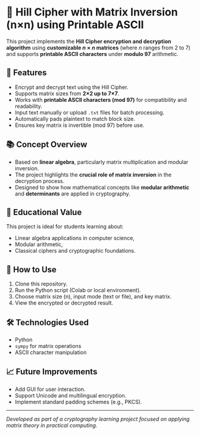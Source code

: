 # 🔐 Hill Cipher with Matrix Inversion (n×n) using Printable ASCII

This project implements the **Hill Cipher encryption and decryption algorithm** using **customizable $n \times n$ matrices** (where $n$ ranges from 2 to 7) and supports **printable ASCII characters** under **modulo 97** arithmetic.

## 🚀 Features

- Encrypt and decrypt text using the Hill Cipher.
- Supports matrix sizes from **2×2 up to 7×7**.
- Works with **printable ASCII characters (mod 97)** for compatibility and readability.
- Input text manually or upload `.txt` files for batch processing.
- Automatically pads plaintext to match block size.
- Ensures key matrix is invertible (mod 97) before use.

## 📚 Concept Overview

- Based on **linear algebra**, particularly matrix multiplication and modular inversion.
- The project highlights the **crucial role of matrix inversion** in the decryption process.
- Designed to show how mathematical concepts like **modular arithmetic** and **determinants** are applied in cryptography.

## 🧠 Educational Value

This project is ideal for students learning about:
- Linear algebra applications in computer science,
- Modular arithmetic,
- Classical ciphers and cryptographic foundations.

## 📂 How to Use

1. Clone this repository.
2. Run the Python script (Colab or local environment).
3. Choose matrix size (n), input mode (text or file), and key matrix.
4. View the encrypted or decrypted result.

## 🛠 Technologies Used

- Python
- `sympy` for matrix operations
- ASCII character manipulation

## 📈 Future Improvements

- Add GUI for user interaction.
- Support Unicode and multilingual encryption.
- Implement standard padding schemes (e.g., PKCS).

---

*Developed as part of a cryptography learning project focused on applying matrix theory in practical computing.*
